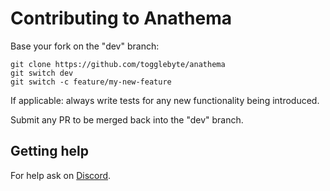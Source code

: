 # Contributing to Anathema

Base your fork on the "dev" branch:
```
git clone https://github.com/togglebyte/anathema
git switch dev
git switch -c feature/my-new-feature
```
If applicable: always write tests for any new functionality being introduced.

Submit any PR to be merged back into the "dev" branch.

## Getting help

For help ask on [Discord](https://discord.gg/yZgdmXKf6p).
